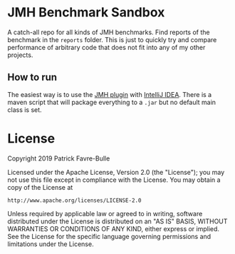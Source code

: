 # JMH Benchmark Sandbox

A catch-all repo for all kinds of JMH benchmarks. Find reports of the benchmark in the `reports` folder. This is just to quickly try and compare performance of arbitrary code that does not fit into any of my other projects.

## How to run

The easiest way is to use the [JMH plugin](https://plugins.jetbrains.com/plugin/7529-jmh-plugin) with [IntelliJ IDEA](https://www.jetbrains.com/idea/). There is a maven script that will package everything to a `.jar` but no default main class is set.


# License

Copyright 2019 Patrick Favre-Bulle

Licensed under the Apache License, Version 2.0 (the "License");
you may not use this file except in compliance with the License.
You may obtain a copy of the License at

    http://www.apache.org/licenses/LICENSE-2.0

Unless required by applicable law or agreed to in writing, software
distributed under the License is distributed on an "AS IS" BASIS,
WITHOUT WARRANTIES OR CONDITIONS OF ANY KIND, either express or implied.
See the License for the specific language governing permissions and
limitations under the License.
